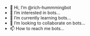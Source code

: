 - 👋 Hi, I’m @rich-hummmingbot
- 👀 I’m interested in bots...
- 🌱 I’m currently learning bots...
- 💞️ I’m looking to collaborate on bots...
- 📫 How to reach me bots...

<!---
rich-hummmingbot/rich-hummmingbot is a ✨ special ✨ repository because its `README.md` (this file) appears on your GitHub profile.
You can click the Preview link to take a look at your changes.
--->
